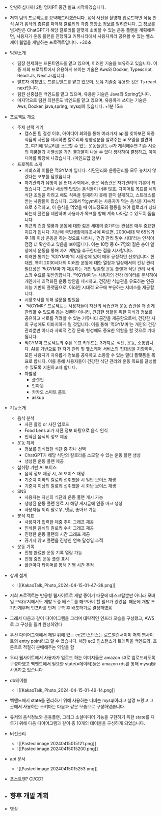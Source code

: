 - 안녕하십니까! 2팀 명지PT 중간 발표 시작하겠습니다.
- 저희 팀의 프로젝트를 요약해드리겠습니다. 음식 사진을 촬영해 업로드하면 식품 인식 AI가 음식의 종류를 파악해 칼로리와 각종 영양소 정보를 알려줍니다. 그 정보를 넘겨받은 ChatGPT가 해당 칼로리를 알맞게 소비할 수 있는 운동 플랜을 계획해주면, 사용자가 운동 플랜을 진행하고 커뮤니티에서 사용자끼리 공유할 수 있는 헬스케어 웹앱을 개발하는 프로젝트입니다.
+30초
- 팀원소개
	- 팀장 천제희는 프론트엔드를 맡고 있으며, 이러한 기술을 보유하고 있습니다. 이 중 저희 프로젝트에서 유용하게 쓰이는 기술은 Aws와 Docker,  Typescript, React.Js, Next.Js입니다.
	- 발표자 이창민도 프론트엔드를 맡고 있으며, 보유 기술중 유용한 것은 Ts react next입니다.
	- 팀원 신중섭은 백엔드를 맡고 있으며, 유용한 기술은 Java와 Spring입니다.
	- 마지막으로 팀원 최현준도 백엔드를 맡고 있으며, 유용하게 쓰이는 기술은 Aws, Docker, java,spring, mysql이 있습니다.
+1분 15초
- 프로젝트 개요
	- 주제 선택 계기
		- 캡스톤 팀 결성 이후, 아이디어 회의를 통해 여러가지 api를 찾아보던 와중 식품의 사진을 제시하면 칼로리와 영양성분을 알려주는 ai 모델을 발견하고, 여기에 칼로리를 소모할 수 있는 운동플랜도 ai가 계획해주면 기존 시중의 제품들과 차별성을 가진 결과물이 나올 수 있다 생각하여 결정하고, 아이디어를 확장해 나갔습니다. (마인드맵 첨부)
	- 프로젝트 소개
		- 서비스의 이름은 먹GYM마 입니다. 식단관리와 운동관리를 모두 놓치지 않겠다는 포부를 담았습니다
		- 자기관리가 유행이 된 현대 사회에서, 좋은 식습관은 자기관리의 기본이 되었습니다. 그러나 세상엔 맛있는 음식들이 너무 많죠. 다이어트 목표를 세워 식단 조절을 하려고 해도 식욕을 절제하지 못해 결국 실패하고, 스트레스를 받는 사람들이 많습니다. 그래서 먹gym마는 사용자가 먹는 음식을 지속적으로 추적하고, 이 음식을 먹었을 때 어느정도의 활동을 해야 칼로리가 상쇄되는지 플랜을 제안하며 사용자가 목표를 향해 계속 나아갈 수 있도록 돕습니다.
		- 최근의 건강 열풍과 운동에 대한 젊은 세대의 증가하는 관심은 매우 중요한 지표가 됩니다. 지난해 국민생활체육조사에 따르면, 2030세대 약 65%가 주 1회 이상 운동을 하는 것으로 나타나, '건강 관리 필수 시대'라는 인식이 점점 더 확산하고 있음을 보여줍니다. 이는 10명 중 6~7명의 젊은 층이 일상에서 운동을 통해 자기 계발을 추구한다는 점을 시사합니다.
		- 이러한 통계는 ‘먹GYM마’의 시장성에 있어 매우 긍정적인 신호입니다. 현대인, 특히 2030세대의 이러한 운동에 대한 열정과 일상에서의 건강 관리 필요성은 ‘먹GYM마’가 제공하는 개인 맞춤형 운동 플랜과 식단 관리 서비스의 수요를 뒷받침합니다. ‘먹GYM마’는 사용자의 건강 데이터를 분석하여 개인에게 최적화된 운동 방안을 제시하고, 건강한 식습관을 유도하는 인공지능 기반의 플랫폼으로, 이러한 시대적 요구에 부응하는 서비스를 제공합니다.
		- 시장조사를 위해 설문을 받았음
		-  '먹GYM마' 프로젝트는 사용자들이 자신의 식습관과 운동 습관을 더 쉽게 관리할 수 있도록 돕는 것뿐만 아니라, 건강한 생활을 위한 지식과 정보를 공유하고 서로를 격려할 수 있는 커뮤니티 공간을 제공함으로써, 건강한 사회 구성에도 이바지하게 될 것입니다. 이를 통해 '먹GYM마'는 개인의 건강 관리뿐만 아니라 사회적 건강 문화 형성에도 중요한 역할을 할 것으로 기대됩니다.
		- 먹GYM마 프로젝트의 주된 목표 키워드는 3가지로. 식단, 운동, 소통입니다. AI를 기반으로 한 자기 관리 및 헬스케어 서비스의 집대성을 지향하며, 모든 사용자가 자유롭게 정보를 공유하고 소통할 수 있는 멀티 플랫폼을 목표로 합니다. 이를 통해 사용자들이 건강한 식단 관리와 운동 목표를 달성할 수 있도록 지원하고자 합니다.
		- 차별성
			- 플랜핏
			- 인아웃
			- 카카오 스마트 홈트
			- askup
- 기능소개
	- 음식 분석
		- 사진 촬영 or 사진 업로드
		- Food Lens ai가 사진 정보 바탕으로 음식 인식
		- 인식된 음식의 정보 제공
	- 운동 계획
		- 정보를 인식했던 식단 중 하나 선택
		- ChatGPT가 해당 식단의 칼로리를 소모할 수 있는 운동 플랜 생성
		- 생성된 운동 플랜 제공
	- 섭취량 기반 AI 보이스
		- 음식 정보 제공 시, AI 보이스 재생
		- 기준치 이하의 칼로리 섭취했을 시 일반 보이스 재생
		- 기준치 이상의 칼로리 섭취했을 시 화난 보이스 재생
	- SNS
		- 사용자는 자신의 식단과 운동 플랜 게시 가능
		- 생성된 운동 플랜 완료 시 해당 게시글에 인증 마크 생성
		- 사용자들 끼리 팔로우, 댓글, 좋아요 기능
	- 분석 지표
		- 사용자가 입력한 체중 추이 그래프 제공
		- 인식된 음식의 칼로리 수치 그래프 제공
		- 진행한 운동 플랜의 시간 그래프 제공
		- 끊기지 않고 플랜을 진행한 연속 달성일 추적
	- 운동 기록
		- 진행 완료한 운동 기록 열람 가능
		- 진행 중인 운동 플랜 표시
		- 플랜마다 타이머를 통해 진행 시간 추적
- 상세 설계
	- ![[KakaoTalk_Photo_2024-04-15-01-47-38.png]]
- 저희 프로젝트는 반응형 웹사이트로 개발 중이기 때문에 데스크탑뿐만 아니라 모바일 브라우저에서도 개발 도중 테스트를 해보아야 할 필요가 있었음. 때문에 개발 초기단계부터 인프라를 먼저 구축 후 배포하기로 결정하였음
- 그래서 다음과 같이 다이어그램을 그리며 대략적인 인프라 모습을 구성했고, AWS로 그 구성을 옮겨 완성하였다
- 우선 다이어그램에서 제일 위에 있는 ec2인스턴스는 로드밸런서이며 저희 웹사이트의 entry point라고 할 수 있습니다. 해당 ec2 인스턴스가 트래픽을 백엔드와, 프론트로 적절히 분배해주는 역할을 함
- 우리 웹사이트에서 사용자가 업로드 하는 이미지들은 amazon s3로 업로드되도록 구성하였고 백엔드에서 필요한 state(=데이터)들은 amazon rds를 통해 mysql을 사용하고 있습니다

- db테이블
	- ![[KakaoTalk_Photo_2024-04-15-01-49-14.png]]
- 백엔드에서 state를 관리하기 위해 사용하는 디비는 mysql이라고 설명 드렸고 그곳에서 사용하는 스키마는 다음과 같은 모습으로 구성하였습니다.
- 유저의 음식정보와 운동플랜, 그리고 소셜미디어 기능을 구현하기 위한 state를 다루기 위해 다음 다이어그램과 같이 총 10개의 테이블을 구성하게 되었습니다.

- 버전관리
	- ![[Pasted image 20240415015121.png]]
	- ![[Pasted image 20240415015200.png]]
- api 문서
	- ![[Pasted image 20240415015253.png]]
- 포스트맨? CI/CD?
- 향후 개발 계획
	- 
- 영상